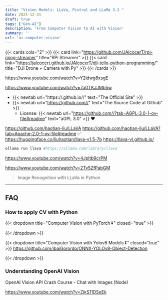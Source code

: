 ```yaml
---
title: "Vision Models: LLaVa, Pixtral and LLaMa 3.2 "
date: 2025-12-31
draft: true
tags: ["Gen-AI"]
description: 'From Computer Vision to AI with Vision'
summary: ''
url: 'ai-computer-vision'
---
```



{{< cards cols="2" >}}
  {{< card link="https://github.com/JAlcocerT/rpi-mjpg-streamer" title="RPi Streamer" >}}
  {{< card link="https://jalcocert.github.io/JAlcocerT/dji-tello-python-programming/" title="DJI Drone + Camera with Py" >}}
{{< /cards >}}

https://www.youtube.com/watch?v=Y2ldwg8xsgE

https://www.youtube.com/watch?v=7aGTKJJMb5w

* {{< newtab url="https://.github.io//" text="The  Official Site" >}}
* {{< newtab url="https://github.com//" text="The  Source Code at Github" >}}
    * License: {{< newtab url="https://github.com//?tab=AGPL-3.0-1-ov-file#readme" text="aGPL 3.0" >}} ❤️

https://github.com/haotian-liu/LLaVA
https://github.com/haotian-liu/LLaVA?tab=Apache-2.0-1-ov-file#readme ✅
https://huggingface.co/liuhaotian/llava-v1.5-7b
https://llava-vl.github.io/

```sh 
ollama run llava #https://ollama.com/library/llava
```

https://www.youtube.com/watch?v=4Jpltb9crPM


<https://www.youtube.com/watch?v=2Tv5ZfPabGM>

> Image Recognition with LLaVa in Python


---

## FAQ

### How to apply CV with Python

{{< dropdown title="Computer Vision with PyTorch ⏬" closed="true" >}}


{{< /dropdown >}}

{{< dropdown title="Computer Vision with Yolov8 Models ⏬" closed="true" >}}
https://github.com/ibaiGorordo/ONNX-YOLOv8-Object-Detection

{{< /dropdown >}}

### Understanding OpenAI Vision 

OpenAI Vision API Crash Course - Chat with Images (Node)


https://www.youtube.com/watch?v=ZjkS11DSeEk